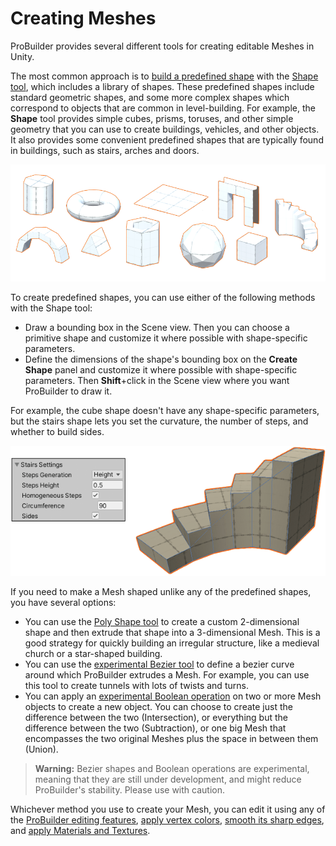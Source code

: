 # Creating Meshes

ProBuilder provides several different tools for creating editable Meshes in Unity. 

The most common approach is to [build a predefined shape](workflow-create-predefined.md) with the [Shape tool](shape-tool.md), which includes a library of shapes. These predefined shapes include standard geometric shapes, and some more complex shapes which correspond to objects that are common in level-building. For example, the **Shape** tool provides simple cubes, prisms, toruses, and other simple geometry that you can use to create buildings, vehicles, and other objects. It also provides some convenient predefined shapes that are typically found in buildings, such as stairs, arches and doors.

![Mesh shape types](images/ShapeToolTypes.png) 

To create predefined shapes, you can use either of the following methods with the Shape tool:

* Draw a bounding box in the Scene view. Then you can choose a primitive shape and customize it where possible with shape-specific parameters.
* Define the dimensions of the shape's bounding box on the **Create Shape** panel and customize it where possible with shape-specific parameters. Then **Shift**+click in the Scene view where you want ProBuilder to draw it.

For example, the cube shape doesn't have any shape-specific parameters, but the stairs shape lets you set the curvature, the number of steps, and whether to build sides.

![Shape Tool Example](images/Example_ShapeToolsWithCurvedStair.png)

If you need to make a Mesh shaped unlike any of the predefined shapes, you have several options:

- You can use the [Poly Shape tool](polyshape.md) to create a custom 2-dimensional shape and then extrude that shape into a 3-dimensional Mesh. This is a good strategy for quickly building an irregular structure, like a medieval church or a star-shaped building.
- You can use the [experimental Bezier tool](bezier.md) to define a bezier curve around which ProBuilder extrudes a Mesh. For example, you can use this tool to create tunnels with lots of twists and turns.
- You can apply an [experimental Boolean operation](boolean.md) on two or more Mesh objects to create a new object. You can choose to create just the difference between the two (Intersection), or everything but the difference between the two (Subtraction), or one big Mesh that encompasses the two original Meshes plus the space in between them (Union).

>**Warning:** Bezier shapes and Boolean operations are experimental, meaning that they are still under development, and might reduce ProBuilder's stability. Please use with caution.

Whichever method you use to create your Mesh, you can edit it using any of the [ProBuilder editing features](workflow-edit.md), [apply vertex colors](workflow-vertexcolors.md), [smooth its sharp edges](workflow-edit-smoothing.md), and [apply Materials and Textures](workflow-materials.md).

